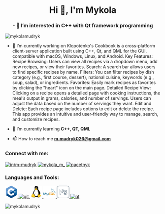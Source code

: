 <h1 align="center">Hi 👋, I'm Mykola</h1>
<h3 align="center">- 👀 I’m interested in C++ with Qt framework programming</h3>

<p align="left"> <img src="https://komarev.com/ghpvc/?username=mykolamudryk&label=Profile%20views&color=0e75b6&style=flat" alt="mykolamudryk" /> </p>

- 🔭 I’m currently working on Klopotenko's Cookbook is a cross-platform client-server application built using C++, Qt, and QML for the GUI, compatible with macOS, Windows, Linux, and Android. 
Key Features: Recipe Browsing: Users can view all recipes via a dropdown menu, add new recipes, or view their favorites. 
Search: A search bar allows users to find specific recipes by name. 
Filters: You can filter recipes by dish category (e.g., first course, dessert), national cuisine, keywords (e.g., soup, salad), or ingredients. 
Favorites: Easily mark recipes as favorites by clicking the "heart" icon on the main page. Detailed Recipe View: Clicking on a recipe opens a detailed page with cooking instructions, the meal’s output in grams, calories, and number of servings. Users can adjust the data based on the number of servings they want. Edit and Delete: Each recipe page includes options to edit or delete the recipe. This app provides an intuitive and user-friendly way to manage, search, and customize recipes.

- 🌱 I’m currently learning **C++, QT, QML**

- 📫 How to reach me **m.mudryk026@gmail.com**

<h3 align="left">Connect with me:</h3>
<p align="left">
<a href="https://linkedin.com/in/in/m-mudryk" target="blank"><img align="center" src="https://raw.githubusercontent.com/rahuldkjain/github-profile-readme-generator/master/src/images/icons/Social/linked-in-alt.svg" alt="in/m-mudryk" height="30" width="40" /></a>
<a href="https://instagram.com/mykola_m_" target="blank"><img align="center" src="https://raw.githubusercontent.com/rahuldkjain/github-profile-readme-generator/master/src/images/icons/Social/instagram.svg" alt="mykola_m_" height="30" width="40" /></a>
<a href="https://discord.gg/pacetnyk" target="blank"><img align="center" src="https://raw.githubusercontent.com/rahuldkjain/github-profile-readme-generator/master/src/images/icons/Social/discord.svg" alt="pacetnyk" height="30" width="40" /></a>
</p>

<h3 align="left">Languages and Tools:</h3>
<p align="left"> <a href="https://www.w3schools.com/cpp/" target="_blank" rel="noreferrer"> <img src="https://raw.githubusercontent.com/devicons/devicon/master/icons/cplusplus/cplusplus-original.svg" alt="cplusplus" width="40" height="40"/> </a> <a href="https://git-scm.com/" target="_blank" rel="noreferrer"> <img src="https://www.vectorlogo.zone/logos/git-scm/git-scm-icon.svg" alt="git" width="40" height="40"/> </a> <a href="https://www.linux.org/" target="_blank" rel="noreferrer"> <img src="https://raw.githubusercontent.com/devicons/devicon/master/icons/linux/linux-original.svg" alt="linux" width="40" height="40"/> </a> <a href="https://www.mysql.com/" target="_blank" rel="noreferrer"> <img src="https://raw.githubusercontent.com/devicons/devicon/master/icons/mysql/mysql-original-wordmark.svg" alt="mysql" width="40" height="40"/> </a> <a href="https://www.photoshop.com/en" target="_blank" rel="noreferrer"> <img src="https://raw.githubusercontent.com/devicons/devicon/master/icons/photoshop/photoshop-line.svg" alt="photoshop" width="40" height="40"/> </a> <a href="https://www.qt.io/" target="_blank" rel="noreferrer"> <img src="https://upload.wikimedia.org/wikipedia/commons/0/0b/Qt_logo_2016.svg" alt="qt" width="40" height="40"/> </a> </p>

<p><img align="center" src="https://github-readme-stats.vercel.app/api/top-langs?username=mykolamudryk&show_icons=true&locale=en&layout=compact" alt="mykolamudryk" /></p>
